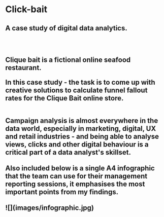 # Click-bait

<h2> A case study of digital data analytics.<h2>

<br>

Clique bait is a fictional online seafood restaurant.

In this case study - the task is to come up with creative solutions to calculate funnel fallout rates for the Clique Bait online store.

<br>
Campaign analysis is almost everywhere in the data world, especially in marketing, digital, UX and retail industries - and being able to analyse views, clicks and other digital behaviour is a critical part of a data analyst's skillset.

<br>
<br>
Also included below is a single A4 infographic that the team can use for their management reporting sessions, 
it emphasises the most important points from my findings.

<br>
<br>
![](images/infographic.jpg)
